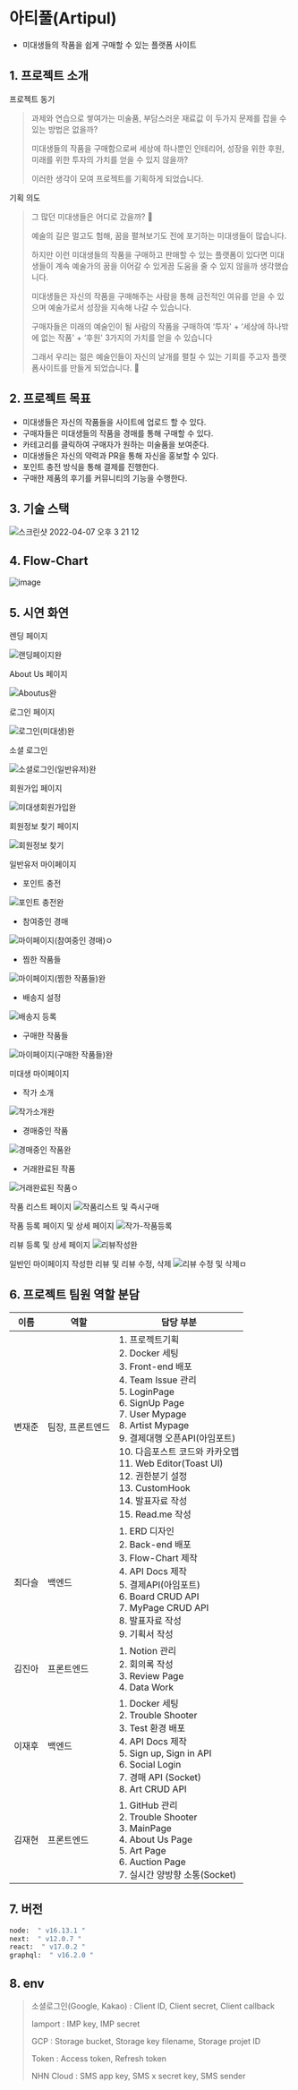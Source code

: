 # 아티풀(Artipul)
  * 미대생들의 작품을 쉽게 구매할 수 있는 플랫폼 사이트


## 1. 프로젝트 소개
   프로젝트 동기
  > 과제와 연습으로 쌓여가는 미술품, 부담스러운 재료값 이 두가지 문제를 잡을 수 있는 방법은 없을까?
  > 
  > 미대생들의 작품을 구매함으로써 세상에 하나뿐인 인테리어, 성장을 위한 후원, 미래를 위한 투자의 가치를 얻을 수 있지 않을까?
  > 
  > 이러한 생각이 모여 프로젝트를 기획하게 되었습니다.
  
  기획 의도
 > 그 많던 미대생들은 어디로 갔을까? 🤷
 > 
 > 예술의 길은 멀고도 험해, 꿈을 펼쳐보기도 전에 포기하는 미대생들이 많습니다. 
 > 
 > 하지만 이런 미대생들의 작품을 구매하고 판매할 수 있는 플랫폼이 있다면 미대생들이 계속 예술가의 꿈을 이어갈 수 있게끔 도움을 줄 수 있지 않을까 생각했습니다.
 > 
 > 미대생들은 자신의 작품을 구매해주는 사람을 통해 금전적인 여유를 얻을 수 있으며 예술가로서 성장을 지속해 나갈 수 있습니다.
 >
 > 구매자들은 미래의 예술인이 될 사람의 작품을 구매하여 ‘투자' + ‘세상에 하나밖에 없는 작품' + ‘후원' 3가지의 가치를 얻을 수 있습니다
 > 
 > 그래서 우리는 젊은 예술인들이 자신의 날개를 펼칠 수 있는 기회를 주고자 플랫폼사이트를 만들게 되었습니다. 👼


## 2. 프로젝트 목표
 - 미대생들은 자신의 작품들을 사이트에 업로드 할 수 있다.
 - 구매자들은 미대생들의 작품을 경매를 통해 구매할 수 있다.
 - 카테고리를 클릭하여 구매자가 원하는 미술품을 보여준다.
 - 미대생들은 자신의 약력과 PR을 통해 자신을 홍보할 수 있다.
 - 포인트 충전 방식을 통해 결제를 진행한다.
 - 구매한 제품의 후기를 커뮤니티의 기능을 수행한다.

## 3. 기술 스택

![스크린샷 2022-04-07 오후 3 21 12](https://user-images.githubusercontent.com/95268742/162133316-c81e5631-dc19-4285-b24d-1a4a7087b915.png)


## 4. Flow-Chart
![image](https://user-images.githubusercontent.com/95268742/161491706-7e426049-4cae-4e1f-9d05-c2b42441cf77.png)

## 5. 시연 화연

렌딩 페이지

![랜딩페이지완](https://user-images.githubusercontent.com/95268742/162945772-3ac24802-17b6-417c-9384-d3430ce00ac9.gif)


About Us 페이지

![Aboutus완](https://user-images.githubusercontent.com/95268742/162944489-ec3487ae-65c6-4dcd-94e9-c822e0a8f48e.gif)


로그인 페이지

![로그인(미대생)완](https://user-images.githubusercontent.com/95268742/162945984-5eb21ec4-28af-406c-8935-e00cc2dfa3ff.gif)


소셜 로그인

![소셜로그인(일반유저)완](https://user-images.githubusercontent.com/95268742/162946408-e46e80ea-e15f-4559-8021-d458fa14fb74.gif)


회원가입 페이지

![미대생회원가입완](https://user-images.githubusercontent.com/95268742/162945274-76e4e0d6-87a8-42c4-a828-85e2f59dc064.gif)

회원정보 찾기 페이지

![회원정보 찾기](https://user-images.githubusercontent.com/95268742/163155482-1eaea1db-dfda-4553-8b23-80128e252186.png)


일반유저 마이페이지
 - 포인트 충전
 
![포인트 충전완](https://user-images.githubusercontent.com/95268742/163152481-2cb0d591-5abc-44a7-a85e-5efe7428d6c4.gif)

 - 참여중인 경매
 
![마이페이지(참여중인 경매)ㅇ](https://user-images.githubusercontent.com/95268742/163166653-25db1000-ef26-4940-8c7f-45fe577059dd.gif)


 - 찜한 작품들
 
![마이페이지(찜한 작품들)완](https://user-images.githubusercontent.com/95268742/163164849-dfc5f0a9-5edb-4b98-9941-be8b92938aff.gif)



 - 배송지 설정
 
![배송지 등록](https://user-images.githubusercontent.com/95268742/163159214-68c0d611-ed9f-4e68-9e38-661631b366df.gif)


 - 구매한 작품들

![마이페이지(구매한 작품들)완](https://user-images.githubusercontent.com/95268742/163165175-2564191d-4885-4d1d-a186-5407ea3391cd.gif)


미대생 마이페이지
 - 작가 소개

![작가소개완](https://user-images.githubusercontent.com/95268742/163170496-fd2dbb30-5bfe-42d7-a3a8-f22239d95d08.gif)


 - 경매중인 작품

![경매중인 작품완](https://user-images.githubusercontent.com/95268742/163170895-654e88ae-60fb-42da-b2e8-252c0541aae5.gif)



 - 거래완료된 작품

![거래완료된 작품ㅇ](https://user-images.githubusercontent.com/95268742/163170926-3b79c652-00a3-4d77-8c94-9aa9b284cb58.gif)


작품 리스트 페이지
![작품리스트 및 즉시구매](https://user-images.githubusercontent.com/95268742/163159450-6650f961-adc1-4d21-8ab5-6ae82a570284.gif)


작품 등록 페이지 및 상세 페이지
![작가-작품등록](https://user-images.githubusercontent.com/95268742/163164033-d087ee71-88f2-4256-9153-f360c8a09d0c.gif)



리뷰 등록 및 상세 페이지
![리뷰작성완](https://user-images.githubusercontent.com/95268742/163168127-59c8a0eb-1915-4cb2-8b05-775858ce61f3.gif)



일반인 마이페이지 작성한 리뷰 및 리뷰 수정, 삭제
![리뷰 수정 및 삭제ㅁ](https://user-images.githubusercontent.com/95268742/163168485-e50cbdf9-affe-4013-bbb3-312ecf99229d.gif)



## 6. 프로젝트 팀원 역할 분담
| 이름 | 역할 | 담당 부분 |
| ------ | ------ | ------ |
| 변재준 | 팀장, 프론트엔드 | 1. 프로젝트기획 <br/>2. Docker 세팅 <br/> 3. Front-end 배포 <br/> 4. Team Issue 관리 <br/> 5. LoginPage <br/> 6. SignUp Page <br/> 7. User Mypage <br/> 8. Artist Mypage <br/> 9. 결제대행 오픈API(아임포트) <br/> 10. 다음포스트 코드와 카카오맵 <br/> 11. Web Editor(Toast UI) <br/> 12. 권한분기 설정 <br/> 13. CustomHook <br/> 14. 발표자료 작성 <br/> 15. Read.me 작성|
| 최다슬 | 백엔드 | 1. ERD 디자인 <br/> 2. Back-end 배포 <br/> 3. Flow-Chart 제작 <br/> 4. API Docs 제작 <br/> 5. 결제API(아임포트) <br/> 6. Board CRUD API <br/> 7. MyPage CRUD API <br/> 8. 발표자료 작성 <br/> 9. 기획서 작성|
| 김진아 | 프론트엔드 | 1. Notion 관리 <br/> 2. 회의록 작성 <br/> 3. Review Page <br/> 4. Data Work |
| 이재후 | 백엔드 | 1. Docker 세팅 <br/> 2. Trouble Shooter <br/> 3. Test 환경 배포 <br/> 4. API Docs 제작 <br/> 5. Sign up, Sign in API <br/> 6. Social Login <br/> 7. 경매 API (Socket) <br/> 8. Art CRUD API |
| 김재현 | 프론트엔드 | 1. GitHub 관리 <br/> 2. Trouble Shooter <br/> 3. MainPage <br/> 4. About Us Page <br/> 5. Art Page <br/> 6. Auction Page <br/> 7. 실시간 양방향 소통(Socket) |

## 7. 버전
```sh
node:  " v16.13.1 "
next:  " v12.0.7 "
react:  " v17.0.2 "
graphql:  " v16.2.0 "

```
## 8. env 
> 소셜로그인(Google, Kakao) : Client ID, Client secret, Client callback
> 
> Iamport : IMP key, IMP secret
> 
> GCP : Storage bucket, Storage key filename, Storage projet ID
> 
> Token : Access token, Refresh token
> 
> NHN Cloud : SMS app key, SMS x secret key, SMS sender
